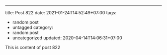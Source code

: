 ---
title: Post 822
date: 2021-01-24T14:52:49+07:00
tags:
  - random post
  - untagged
category:
  - random post
  - uncategorized
updated: 2020-04-14T14:06:31+07:00

This is content of post 822